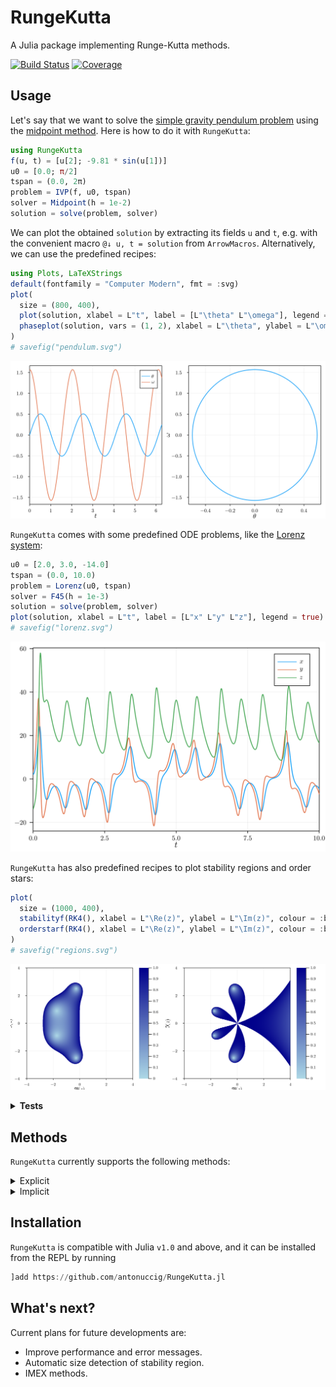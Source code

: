 # RungeKutta

A Julia package implementing Runge-Kutta methods.

[![Build Status](https://github.com/antonuccig/RungeKutta.jl/workflows/CI/badge.svg)](https://github.com/antonuccig/RungeKutta.jl/actions)
[![Coverage](https://codecov.io/gh/antonuccig/RungeKutta.jl/branch/master/graph/badge.svg)](https://codecov.io/gh/antonuccig/RungeKutta.jl)

## Usage

Let's say that we want to solve the [simple gravity pendulum problem](https://en.wikipedia.org/wiki/Pendulum_(mathematics)#Simple_gravity_pendulum) using the [midpoint method](https://en.wikipedia.org/wiki/Midpoint_method). Here is how to do it with `RungeKutta`:

```julia
using RungeKutta
f(u, t) = [u[2]; -9.81 * sin(u[1])]
u0 = [0.0; π/2]
tspan = (0.0, 2π)
problem = IVP(f, u0, tspan)
solver = Midpoint(h = 1e-2)
solution = solve(problem, solver)
```

We can plot the obtained `solution` by extracting its fields `u` and `t`, e.g. with the convenient macro `@↓ u, t = solution` from `ArrowMacros`. Alternatively, we can use the predefined recipes:

```julia
using Plots, LaTeXStrings
default(fontfamily = "Computer Modern", fmt = :svg)
plot(
  size = (800, 400),
  plot(solution, xlabel = L"t", label = [L"\theta" L"\omega"], legend = true),
  phaseplot(solution, vars = (1, 2), xlabel = L"\theta", ylabel = L"\omega")
)
# savefig("pendulum.svg")
```

![svg](images/pendulum.svg)

`RungeKutta` comes with some predefined ODE problems, like the [Lorenz system](https://en.wikipedia.org/wiki/Lorenz_system):

```julia
u0 = [2.0, 3.0, -14.0]
tspan = (0.0, 10.0)
problem = Lorenz(u0, tspan)
solver = F45(h = 1e-3)
solution = solve(problem, solver)
plot(solution, xlabel = L"t", label = [L"x" L"y" L"z"], legend = true)
# savefig("lorenz.svg")
```

![svg](images/lorenz.svg)

`RungeKutta` has also predefined recipes to plot stability regions and order stars:

```julia
plot(
  size = (1000, 400),
  stabilityf(RK4(), xlabel = L"\Re(z)", ylabel = L"\Im(z)", colour = :blues),
  orderstarf(RK4(), xlabel = L"\Re(z)", ylabel = L"\Im(z)", colour = :blues)
)
# savefig("regions.svg")
```

![svg](images/regions.svg)

<details><summary><b>Tests</b></summary>

[`OrdinaryDiffEq`](https://github.com/SciML/OrdinaryDiffEq.jl) is almost always faster and more efficient than `RungeKutta`, but `RungeKutta` is still competitive in a few cases, thanks to its simple design.

```julia
u0 = [2.0, 3.0, -14.0]
tspan = (0.0, 1.0)
problem = Lorenz(u0 = u0, tspan = tspan)
solver = RK4(h = 1e-3)
# solver = DP54(h = 1e-3)
# solver = CrankNicolson(h = 1e-3)
```

```julia
using BenchmarkTools
@benchmark solve($problem, $solver)
```

```julia
BenchmarkTools.Trial:
  memory estimate:  313.64 KiB
  allocs estimate:  6000
  --------------
  minimum time:     315.252 μs (0.00% GC)
  median time:      337.454 μs (0.00% GC)
  mean time:        470.207 μs (7.79% GC)
  maximum time:     17.859 ms (0.00% GC)
  --------------
  samples:          10000
  evals/sample:     1
```

```julia
# import OrdinaryDiffEq; const DE = OrdinaryDiffEq # v1.0
import OrdinaryDiffEq as DE #v1.6
u0 = [2.0, 3.0, -14.0]
tspan = (0.0, 1.0)
function lorenz!(du, u, p, t)
    du[1] = 10.0 * (u[2] - u[1])
    du[2] = u[1] * (28.0 - u[3]) - u[2]
    du[3] = u[1] * u[2] - 8/3 * u[3]
end
DE_problem = DE.ODEProblem(lorenz!, u0, tspan)
DE_solver = DE.RK4()
# DE_solver = DE.DP5()
# DE_solver = DE.Trapezoid()
```

```julia
@benchmark DE.solve($DE_problem, $DE_solver, dt = 1e-3, adaptive = false)
```

```julia
BenchmarkTools.Trial:
  memory estimate:  448.80 KiB
  allocs estimate:  4034
  --------------
  minimum time:     369.874 μs (0.00% GC)
  median time:      394.468 μs (0.00% GC)
  mean time:        489.820 μs (9.59% GC)
  maximum time:     12.049 ms (95.71% GC)
  --------------
  samples:          9973
  evals/sample:     1
```

</details>

## Methods

`RungeKutta` currently supports the following methods:

<!-- explicit (`Euler`/`ExplicitEuler`, `Midpoint`/`ExplicitMidpoint`, `Heun2`, `Ralston2`, `Heun3`, `Kutta3`, `Ralston3`, `SSPRK3`, `RK4`, `Rule38`, `HeunEuler`, `Fehlberg45`/`F45`, `DormandPrince54`/`DP54`, `Verner65`/`V65`) and implicit methods (`BackwardEuler`/`ImplicitEuler`, `ImplicitMidpoint`, `CrankNicolson`, `SDIRK3`, `GaussLegendre4`/`GL4`, `GaussLegendre6`/`GL6`, `LobattoIIIA4`, `LobattoIIIB2`, `LobattoIIIB4`, `LobattoIIIC2`, `LobattoIIIC4`, `RadauIA3`, `RadauIA5`, `RadauIIA3`, `RadauIIA5`). -->

<details><summary>Explicit</summary>

- `Euler`/`ExplicitEuler`
- `Midpoint`/`ExplicitMidpoint`
- `Heun2`
- `Ralston2`
- `Heun3`
- `Kutta3`
- `Ralston3`
- `SSPRK3`
- `RK4`
- `Rule38`
- `HeunEuler`
- `Fehlberg45`/`F45`
- `DormandPrince54`/`DP54`
- `Verner65`/`V65`

</details>

<details><summary>Implicit</summary>

- `BackwardEuler`/`ImplicitEuler`
- `ImplicitMidpoint`
- `CrankNicolson`
- `SDIRK3`
- `GaussLegendre4`/`GL4`
- `GaussLegendre6`/`GL6`
- `LobattoIIIA4`
- `LobattoIIIB2`
- `LobattoIIIB4`
- `LobattoIIIC2`
- `LobattoIIIC4`
- `RadauIA3`
- `RadauIA5`
- `RadauIIA3`
- `RadauIIA5`

</details>

</details>

## Installation

`RungeKutta` is compatible with Julia `v1.0` and above, and it can be installed from the REPL by running
```julia
]add https://github.com/antonuccig/RungeKutta.jl
```

## What's next?

Current plans for future developments are:
- Improve performance and error messages.
- Automatic size detection of stability region.
- IMEX methods.
